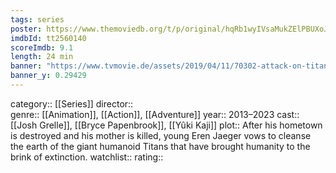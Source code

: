 ```yaml
---
tags: series
poster: https://www.themoviedb.org/t/p/original/hqRb1wyIVsaMukZElPBUXoJPqrR.jpg
imdbId: tt2560140
scoreImdb: 9.1
length: 24 min
banner: "https://www.tvmovie.de/assets/2019/04/11/70302-attack-on-titan-season-1-eren-colossal-titan"
banner_y: 0.29429
---
```


category:: [[Series]]
director::  
genre:: [[Animation]], [[Action]], [[Adventure]]
year:: 2013–2023
cast:: [[Josh Grelle]], [[Bryce Papenbrook]], [[Yûki Kaji]]
plot:: After his hometown is destroyed and his mother is killed, young Eren Jaeger vows to cleanse the earth of the giant humanoid Titans that have brought humanity to the brink of extinction.
watchlist::
rating::
